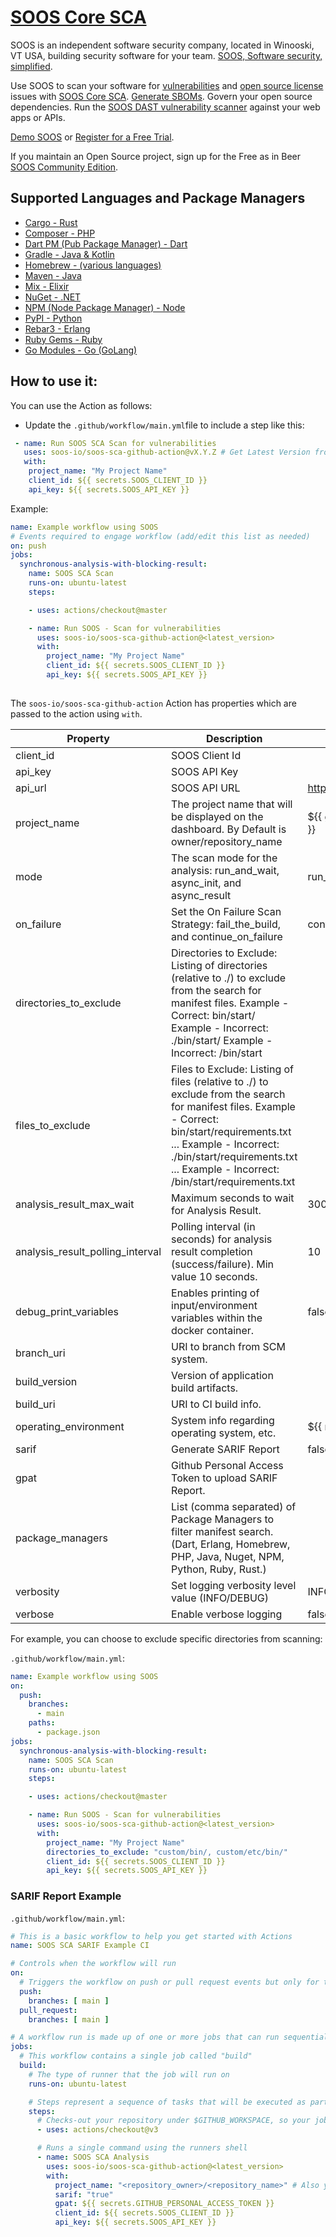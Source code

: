 # [SOOS Core SCA](https://soos.io/sca-product)

SOOS is an independent software security company, located in Winooski, VT USA, building security software for your team. [SOOS, Software security, simplified](https://soos.io).

Use SOOS to scan your software for [vulnerabilities](https://app.soos.io/research/vulnerabilities) and [open source license](https://app.soos.io/research/licenses) issues with [SOOS Core SCA](https://soos.io/sca-product). [Generate SBOMs](https://kb.soos.io/help/soos-reports-for-export). Govern your open source dependencies. Run the [SOOS DAST vulnerability scanner](https://soos.io/dast-product) against your web apps or APIs.

[Demo SOOS](https://app.soos.io/demo) or [Register for a Free Trial](https://app.soos.io/register).

If you maintain an Open Source project, sign up for the Free as in Beer [SOOS Community Edition](https://soos.io/products/community-edition).

## Supported Languages and Package Managers

* [Cargo - Rust](https://doc.rust-lang.org/cargo/)
* [Composer - PHP](https://maven.apache.org/)
* [Dart PM (Pub Package Manager) - Dart](https://pub.dev/)
* [Gradle - Java & Kotlin](https://gradle.org/)
* [Homebrew - (various languages)](https://brew.sh/)
* [Maven - Java](https://maven.apache.org/)
* [Mix - Elixir](https://hexdocs.pm/mix/Mix.html)
* [NuGet - .NET](https://www.nuget.org/)
* [NPM (Node Package Manager) - Node](https://www.npmjs.com/)
* [PyPI - Python](https://pypi.org/)
* [Rebar3 - Erlang](https://rebar3.readme.io/docs/getting-started)
* [Ruby Gems - Ruby](https://rubygems.org/)
* [Go Modules - Go (GoLang)](https://pkg.go.dev/)

## How to use it:

You can use the Action as follows:

- Update the `.github/workflow/main.yml`file to include a step like this:
```yaml
 - name: Run SOOS SCA Scan for vulnerabilities
   uses: soos-io/soos-sca-github-action@vX.Y.Z # Get Latest Version from https://github.com/marketplace/actions/soos-core-sca
   with:
    project_name: "My Project Name"
    client_id: ${{ secrets.SOOS_CLIENT_ID }}
    api_key: ${{ secrets.SOOS_API_KEY }}
```
Example:
```yaml
name: Example workflow using SOOS
# Events required to engage workflow (add/edit this list as needed)
on: push
jobs:
  synchronous-analysis-with-blocking-result:
    name: SOOS SCA Scan
    runs-on: ubuntu-latest
    steps:

    - uses: actions/checkout@master

    - name: Run SOOS - Scan for vulnerabilities
      uses: soos-io/soos-sca-github-action@<latest_version>
      with:
        project_name: "My Project Name"
        client_id: ${{ secrets.SOOS_CLIENT_ID }}
        api_key: ${{ secrets.SOOS_API_KEY }}
        
```

The `soos-io/soos-sca-github-action` Action has properties which are passed to the action using `with`.

| Property | Description | Default |
| --- | --- | --- |
| client_id | SOOS Client Id |
| api_key | SOOS API Key |
| api_url | SOOS API URL | https://api.soos.io/api/ |
| project_name | The project name that will be displayed on the dashboard. By Default is owner/repository_name | ${{ github.repository }} |
| mode | The scan mode for the analysis: run_and_wait, async_init, and async_result | run_and_wait |
| on_failure | Set the On Failure Scan Strategy: fail_the_build, and continue_on_failure | continue_on_failure |
| directories_to_exclude | Directories to Exclude: Listing of directories (relative to ./) to exclude from the search for manifest files. Example - Correct: bin/start/  Example - Incorrect: ./bin/start/ Example - Incorrect: /bin/start |  |
| files_to_exclude | Files to Exclude: Listing of files (relative to ./) to exclude from the search for manifest files. Example - Correct: bin/start/requirements.txt ... Example - Incorrect: ./bin/start/requirements.txt ... Example - Incorrect: /bin/start/requirements.txt |  |
| analysis_result_max_wait | Maximum seconds to wait for Analysis Result. | 300 |
| analysis_result_polling_interval | Polling interval (in seconds) for analysis result completion (success/failure). Min value 10 seconds. | 10 |
| debug_print_variables | Enables printing of input/environment variables within the docker container. | false |
| branch_uri | URI to branch from SCM system. |  |
| build_version | Version of application build artifacts. |  |
| build_uri | URI to CI build info. |  |
| operating_environment | System info regarding operating system, etc. | ${{ runner.os }} |
| sarif | Generate SARIF Report | false |
| gpat | Github Personal Access Token to upload SARIF Report. |  |
| package_managers | List (comma separated) of Package Managers to filter manifest search. (Dart, Erlang, Homebrew, PHP, Java, Nuget, NPM, Python, Ruby, Rust.) |  |
| verbosity | Set logging verbosity level value (INFO/DEBUG) | INFO |
| verbose | Enable verbose logging | false 

For example, you can choose to exclude specific directories from scanning:

`.github/workflow/main.yml`:
```yaml
name: Example workflow using SOOS
on: 
  push:
    branches: 
      - main 
    paths:
      - package.json
jobs:
  synchronous-analysis-with-blocking-result:
    name: SOOS SCA Scan
    runs-on: ubuntu-latest
    steps:

    - uses: actions/checkout@master

    - name: Run SOOS - Scan for vulnerabilities
      uses: soos-io/soos-sca-github-action@<latest_version>
      with:
        project_name: "My Project Name"
        directories_to_exclude: "custom/bin/, custom/etc/bin/"
        client_id: ${{ secrets.SOOS_CLIENT_ID }}
        api_key: ${{ secrets.SOOS_API_KEY }}
```

### SARIF Report Example

`.github/workflow/main.yml`:
``` yaml
# This is a basic workflow to help you get started with Actions
name: SOOS SCA SARIF Example CI

# Controls when the workflow will run
on:
  # Triggers the workflow on push or pull request events but only for the main branch
  push:
    branches: [ main ]
  pull_request:
    branches: [ main ]

# A workflow run is made up of one or more jobs that can run sequentially or in parallel
jobs:
  # This workflow contains a single job called "build"
  build:
    # The type of runner that the job will run on
    runs-on: ubuntu-latest

    # Steps represent a sequence of tasks that will be executed as part of the job
    steps:
      # Checks-out your repository under $GITHUB_WORKSPACE, so your job can access it
      - uses: actions/checkout@v3

      # Runs a single command using the runners shell
      - name: SOOS SCA Analysis
        uses: soos-io/soos-sca-github-action@<latest_version>
        with:
          project_name: "<repository_owner>/<repository_name>" # Also you can use the var ${{ github.repository }}
          sarif: "true"
          gpat: ${{ secrets.GITHUB_PERSONAL_ACCESS_TOKEN }}
          client_id: ${{ secrets.SOOS_CLIENT_ID }}
          api_key: ${{ secrets.SOOS_API_KEY }}
```
